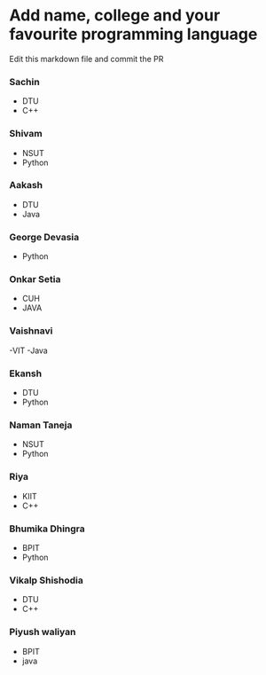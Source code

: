 # Add name, college and your favourite programming language

Edit this markdown file and commit the PR

### Sachin
- DTU
- C++

### Shivam
- NSUT
- Python

### Aakash
- DTU
- Java

### George Devasia
- Python


### Onkar Setia
- CUH
- JAVA

### Vaishnavi 
-VIT
-Java

### Ekansh
- DTU
- Python

### Naman Taneja
- NSUT
- Python

 ### Riya
 - KIIT
 - C++

### Bhumika Dhingra
 - BPIT
 - Python

### Vikalp Shishodia
 - DTU
 - C++
### Piyush waliyan
 - BPIT
 - java
